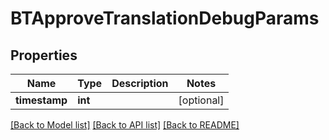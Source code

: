 # BTApproveTranslationDebugParams

## Properties
Name | Type | Description | Notes
------------ | ------------- | ------------- | -------------
**timestamp** | **int** |  | [optional] 

[[Back to Model list]](../README.md#documentation-for-models) [[Back to API list]](../README.md#documentation-for-api-endpoints) [[Back to README]](../README.md)


